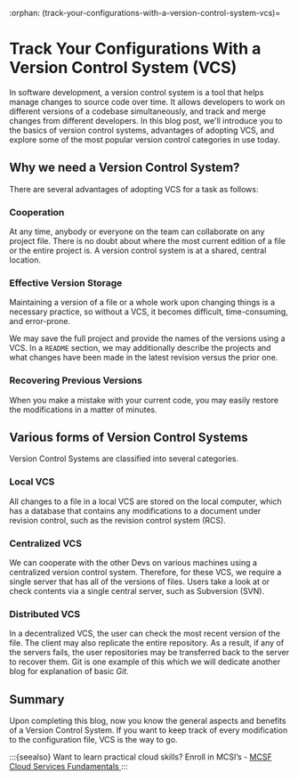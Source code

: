 :orphan:
(track-your-configurations-with-a-version-control-system-vcs)=
# Track Your Configurations With a Version Control System (VCS)
 

In software development, a version control system is a tool that helps manage changes to source code over time. It allows developers to work on different versions of a codebase simultaneously, and track and merge changes from different developers. In this blog post, we'll introduce you to the basics of version control systems, advantages of adopting VCS, and explore some of the most popular version control categories in use today.

## Why we need a Version Control System?

There are several advantages of adopting VCS for a task as follows:

### Cooperation

At any time, anybody or everyone on the team can collaborate on any project file. There is no doubt about where the most current edition of a file or the entire project is. A version control system is at a shared, central location.

### Effective Version Storage

Maintaining a version of a file or a whole work upon changing things is a necessary practice, so without a VCS, it becomes difficult, time-consuming, and error-prone.

We may save the full project and provide the names of the versions using a VCS. In a `README` section, we may additionally describe the projects and what changes have been made in the latest revision versus the prior one.

### Recovering Previous Versions

When you make a mistake with your current code, you may easily restore the modifications in a matter of minutes.

## Various forms of Version Control Systems

Version Control Systems are classified into several categories.

### Local VCS

All changes to a file in a local VCS are stored on the local computer, which has a database that contains any modifications to a document under revision control, such as the revision control system (RCS).

### Centralized VCS

We can cooperate with the other Devs on various machines using a centralized version control system. Therefore, for these VCS, we require a single server that has all of the versions of files. Users take a look at or check contents via a single central server, such as Subversion (SVN).

### Distributed VCS

In a decentralized VCS, the user can check the most recent version of the file. The client may also replicate the entire repository. As a result, if any of the servers fails, the user repositories may be transferred back to the server to recover them. Git is one example of this which we will dedicate another blog for explanation of basic _Git_.

## Summary

Upon completing this blog, now you know the general aspects and benefits of a Version Control System. If you want to keep track of every modification to the configuration file, VCS is the way to go.

:::{seealso}
Want to learn practical cloud skills? Enroll in MCSI’s - [MCSF Cloud Services Fundamentals ](https://www.mosse-institute.com/certifications/mcsf-cloud-services-fundamentals.html)
:::